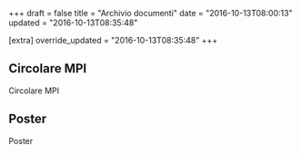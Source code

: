 +++
draft = false
title = "Archivio documenti"
date = "2016-10-13T08:00:13"
updated = "2016-10-13T08:35:48"

[extra]
override_updated = "2016-10-13T08:35:48"
+++
## Circolare MPI

Circolare MPI

## Poster

Poster
